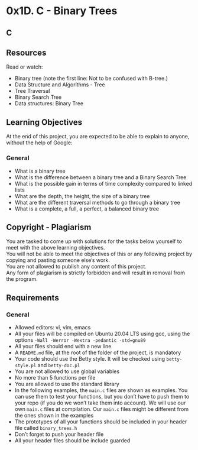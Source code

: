 # 0x1D. C - Binary Trees

## C   
## Resources  
Read or watch:  
- Binary tree (note the first line: Not to be confused with B-tree.)  
- Data Structure and Algorithms - Tree  
- Tree Traversal  
- Binary Search Tree  
- Data structures: Binary Tree  

## Learning Objectives  
At the end of this project, you are expected to be able to explain to anyone, without the help of Google:

### General  
- What is a binary tree  
- What is the difference between a binary tree and a Binary Search Tree  
- What is the possible gain in terms of time complexity compared to linked lists  
- What are the depth, the height, the size of a binary tree  
- What are the different traversal methods to go through a binary tree  
- What is a complete, a full, a perfect, a balanced binary tree  

## Copyright - Plagiarism  
You are tasked to come up with solutions for the tasks below yourself to meet with the above learning objectives.  
You will not be able to meet the objectives of this or any following project by copying and pasting someone else’s work.  
You are not allowed to publish any content of this project.  
Any form of plagiarism is strictly forbidden and will result in removal from the program.  

## Requirements  
### General  
- Allowed editors: vi, vim, emacs  
- All your files will be compiled on Ubuntu 20.04 LTS using gcc, using the options `-Wall -Werror -Wextra -pedantic -std=gnu89`  
- All your files should end with a new line  
- A `README.md` file, at the root of the folder of the project, is mandatory  
- Your code should use the Betty style. It will be checked using `betty-style.pl` and `betty-doc.pl`  
- You are not allowed to use global variables  
- No more than 5 functions per file  
- You are allowed to use the standard library  
- In the following examples, the `main.c` files are shown as examples. You can use them to test your functions, but you don’t have to push them to your repo (if you do we won’t take them into account). We will use our own `main.c` files at compilation. Our `main.c` files might be different from the ones shown in the examples  
- The prototypes of all your functions should be included in your header file called `binary_trees.h`  
- Don’t forget to push your header file  
- All your header files should be include guarded  
